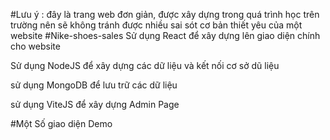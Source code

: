 #Lưu ý :
đây là trang web đơn giản, được xây dựng trong quá trình học trên trường nên sẽ không tránh được nhiều sai sót cơ bản thiết yêu của một website
#Nike-shoes-sales
Sử dụng React để xây dựng lên giao diện chính cho website

Sử dụng NodeJS để xây dựng các dữ liệu và kết nối cơ sở dũ liệu

sử dụng MongoDB để lưu trữ các dữ liệu

sử dụng ViteJS để xây dựng Admin Page

#Một Số giao diện Demo

